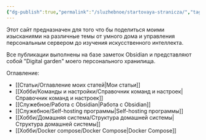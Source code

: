 ```yaml
---
{"dg-publish":true,"permalink":"/sluzhebnoe/startovaya-stranicza/","tags":["gardenEntry"],"noteIcon":"","created":"2024-09-02 20:49"}
---
```


Этот сайт предназначен для того что бы поделиться моими изысканиями на различные темы от умного дома и управления персональным сервером до изучения искусственного интеллекта.

Все публикации выполнены на базе заметок Obsidian и представляют собой "Digital garden" моего персонального хранилища.

Оглавление:
- [[Статьи/Оглавление моих статей\|Мои статьи]]
- [[Хобби/Команды и настройки/Справочник команд и настроек\|Справочник команд и настроек]]
- [[Служебное/Работа с Obsidian\|Работа с Obsidian]]
- [[Служебное/Self-hosting программы\|Self-hosting программы]]
- [[Хобби/Домашняя система/Структура домашней системы\|Структура домашней системы]]
- [[Хобби/Docker compose/Docker Compose\|Docker Compose]]